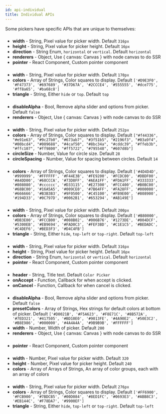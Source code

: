 ```yaml
---
id: api-individual
title: Individual APIs
---
```

Some pickers have specific APIs that are unique to themselves:

### <Alpha />
* **width** - String, Pixel value for picker width. Default `316px`
* **height** - String, Pixel value for picker height. Default `16px`
* **direction** - String Enum, `horizontal` or `vertical`. Default `horizontal`
* **renderers** - Object, Use { canvas: Canvas } with node canvas to do SSR
* **pointer** - React Component, Custom pointer component

### <Block />
* **width** - String, Pixel value for picker width. Default `170px`
* **colors** - Array of Strings, Color squares to display. Default `['#D9E3F0', '#F47373', '#697689', '#37D67A', '#2CCCE4', '#555555', '#dce775', '#ff8a65', '#ba68c8']`
* **triangle** - String, Either `hide` or `top`. Default `top`

### <Chrome />
* **disableAlpha** - Bool, Remove alpha slider and options from picker. Default `false`
* **renderers** - Object, Use { canvas: Canvas } with node canvas to do SSR

### <Circle />
* **width** - String, Pixel value for picker width. Default `252px`
* **colors** - Array of Strings, Color squares to display. Default `["#f44336", "#e91e63", "#9c27b0", "#673ab7", "#3f51b5", "#2196f3", "#03a9f4", "#00bcd4", "#009688", "#4caf50", "#8bc34a", "#cddc39", "#ffeb3b", "#ffc107", "#ff9800", "#ff5722", "#795548", "#607d8b"]`
* **circleSize** - Number, Value for circle size. Default `28`
* **circleSpacing** - Number, Value for spacing between circles. Default `14`

### <Compact />
* **colors** - Array of Strings, Color squares to display. Default `['#4D4D4D', '#999999', '#FFFFFF', '#F44E3B', '#FE9200', '#FCDC00', '#DBDF00', '#A4DD00', '#68CCCA', '#73D8FF', '#AEA1FF', '#FDA1FF', '#333333', '#808080', '#cccccc', '#D33115', '#E27300', '#FCC400', '#B0BC00', '#68BC00', '#16A5A5', '#009CE0', '#7B64FF', '#FA28FF', '#000000', '#666666', '#B3B3B3', '#9F0500', '#C45100', '#FB9E00', '#808900', '#194D33', '#0C797D', '#0062B1', '#653294', '#AB149E']`

### <Github />
* **width** - String, Pixel value for picker width. Default `200px`
* **colors** - Array of Strings, Color squares to display. Default `['#B80000', '#DB3E00', '#FCCB00', '#008B02', '#006B76', '#1273DE', '#004DCF', '#5300EB', '#EB9694', '#FAD0C3', '#FEF3BD', '#C1E1C5', '#BEDADC', '#C4DEF6', '#BED3F3', '#D4C4FB']`
* **triangle** - String, Either `hide`, `top-left` or `top-right`. Default `top-left`

### <Hue />
* **width** - String, Pixel value for picker width. Default `316px`
* **height** - String, Pixel value for picker height. Default `16px`
* **direction** - String Enum, `horizontal` or `vertical`. Default `horizontal`
* **pointer** - React Component, Custom pointer component

### <Photoshop />
* **header** - String, Title text. Default `Color Picker`
* **onAccept** - Function, Callback for when accept is clicked.
* **onCancel** - Function, Callback for when cancel is clicked.

### <Sketch />
* **disableAlpha** - Bool, Remove alpha slider and options from picker. Default `false`
* **presetColors** - Array of Strings, Hex strings for default colors at bottom of picker. Default `['#D0021B', '#F5A623', '#F8E71C', '#8B572A', '#7ED321', '#417505', '#BD10E0', '#9013FE', '#4A90E2', '#50E3C2', '#B8E986', '#000000', '#4A4A4A', '#9B9B9B', '#FFFFFF']`
* **width** - Number, Width of picker. Default `200`
* **renderers** - Object, Use { canvas: Canvas } with node canvas to do SSR

### <Slider />
* **pointer** - React Component, Custom pointer component

### <Swatches />
* **width** - Number, Pixel value for picker width. Default `320`
* **height** - Number, Pixel value for picker height. Default `240`
* **colors** - Array of Arrays of Strings, An array of color groups, each with an array of colors

### <Twitter />
* **width** - String, Pixel value for picker width. Default `276px`
* **colors** - Array of Strings, Color squares to display. Default `['#FF6900', '#FCB900', '#7BDCB5', '#00D084', '#8ED1FC', '#0693E3', '#ABB8C3', '#EB144C', '#F78DA7', '#9900EF']`
* **triangle** - String, Either `hide`, `top-left` or `top-right`. Default `top-left`

